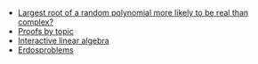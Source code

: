 - [Largest root of a random polynomial more likely to be real than complex?](https://mathoverflow.net/questions/470951/is-the-largest-root-of-a-random-polynomial-more-likely-to-be-real-than-complex)
- [Proofs by topic](https://proofwiki.org/wiki/Category:Proofs_by_Topic)
- [Interactive linear algebra](http://immersivemath.com/ila/index.html)
- [Erdosproblems](https://www.erdosproblems.com/#about)